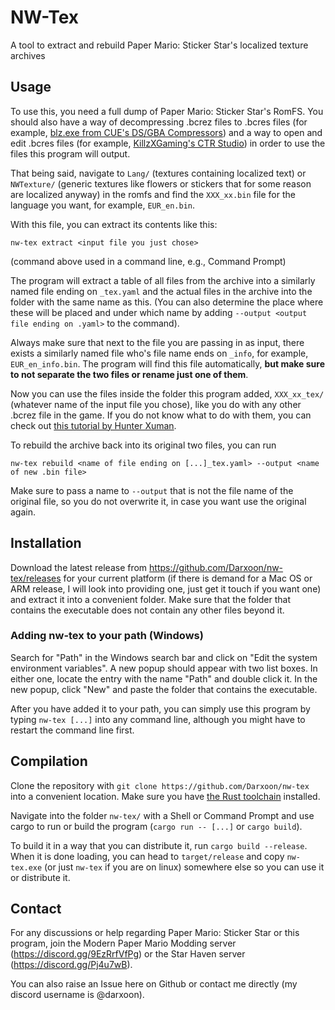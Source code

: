 # NW-Tex

A tool to extract and rebuild Paper Mario: Sticker Star's localized texture archives

## Usage

To use this, you need a full dump of Paper Mario: Sticker Star's RomFS. You should also have a way of decompressing .bcrez files to .bcres files (for example, [blz.exe from CUE's DS/GBA Compressors](https://gbatemp.net/threads/nintendo-ds-gba-compressors.313278/)) and a way to open and edit .bcres files (for example, [KillzXGaming's CTR Studio](https://github.com/MapStudioProject/CTR-Studio)) in order to use the files this program will output.

That being said, navigate to `Lang/` (textures containing localized text) or `NWTexture/` (generic textures like flowers or stickers that for some reason are localized anyway) in the romfs and find the `XXX_xx.bin` file for the language you want, for example, `EUR_en.bin`.

With this file, you can extract its contents like this:

    nw-tex extract <input file you just chose>

(command above used in a command line, e.g., Command Prompt)

The program will extract a table of all files from the archive into a similarly named file ending on `_tex.yaml` and the actual files in the archive into the folder with the same name as this. (You can also determine the place where these will be placed and under which name by adding `--output <output file ending on .yaml>` to the command).

Always make sure that next to the file you are passing in as input, there exists a similarly named file who's file name ends on `_info`, for example, `EUR_en_info.bin`. The program will find this file automatically, **but make sure to not separate the two files or rename just one of them**.

Now you can use the files inside the folder this program added, `XXX_xx_tex/` (whatever name of the input file you chose), like you do with any other .bcrez file in the game. If you do not know what to do with them, you can check out [this tutorial by Hunter Xuman](https://gamebanana.com/tuts/15568).

To rebuild the archive back into its original two files, you can run

    nw-tex rebuild <name of file ending on [...]_tex.yaml> --output <name of new .bin file>

Make sure to pass a name to `--output` that is not the file name of the original file, so you do not overwrite it, in case you want use the original again.

## Installation

Download the latest release from <https://github.com/Darxoon/nw-tex/releases> for your current platform (if there is demand for a Mac OS or ARM release, I will look into providing one, just get it touch if you want one) and extract it into a convenient folder. Make sure that the folder that contains the executable does not contain any other files beyond it.

### Adding nw-tex to your path (Windows)

Search for "Path" in the Windows search bar and click on "Edit the system environment variables". A new popup should appear with two list boxes. In either one, locate the entry with the name "Path" and double click it. In the new popup, click "New" and paste the folder that contains the executable.

After you have added it to your path, you can simply use this program by typing `nw-tex [...]` into any command line, although you might have to restart the command line first.

## Compilation

Clone the repository with `git clone https://github.com/Darxoon/nw-tex` into a convenient location. Make sure you have [the Rust toolchain](https://www.rust-lang.org/tools/install) installed. 

Navigate into the folder `nw-tex/` with a Shell or Command Prompt and use cargo to run or build the program  (`cargo run -- [...]` or `cargo build`).

To build it in a way that you can distribute it, run `cargo build --release`. When it is done loading, you can head to `target/release` and copy `nw-tex.exe` (or just `nw-tex` if you are on linux) somewhere else so you can use it or distribute it.

## Contact

For any discussions or help regarding Paper Mario: Sticker Star or this program, join the Modern Paper Mario Modding server (<https://discord.gg/9EzRrfVfPg>) or the Star Haven server (<https://discord.gg/Pj4u7wB>).

You can also raise an Issue here on Github or contact me directly (my discord username is @darxoon).
